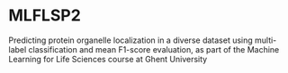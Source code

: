 # MLFLSP2
 Predicting protein organelle localization in a diverse dataset using multi-label classification and mean F1-score evaluation, as part of the Machine Learning for Life Sciences course at Ghent University
